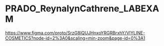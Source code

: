 # PRADO_ReynalynCathrene_LABEXAM 
https://www.figma.com/proto/SrzG8lQUJHnxoYRGRBrxhY/VIYLINE-COSMETICS?node-id=2%3A0&scaling=min-zoom&page-id=0%3A1
